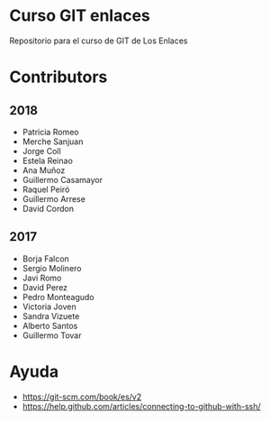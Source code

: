 # Curso GIT enlaces
Repositorio para el curso de GIT de Los Enlaces

# Contributors

## 2018

* Patricia Romeo
* Merche Sanjuan
* Jorge Coll
* Estela Reinao
* Ana Muñoz
* Guillermo Casamayor
* Raquel Peiró
* Guillermo Arrese
* David Cordon

## 2017

* Borja Falcon
* Sergio Molinero
* Javi Romo
* David Perez
* Pedro Monteagudo
* Victoria Joven
* Sandra Vizuete
* Alberto Santos
* Guillermo Tovar


# Ayuda
* https://git-scm.com/book/es/v2
* https://help.github.com/articles/connecting-to-github-with-ssh/
